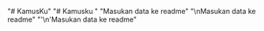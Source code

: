 "# KamusKu" 
"# Kamusku " 
"Masukan data ke readme" 
"\nMasukan data ke readme" 
"'\n'Masukan data ke readme" 
